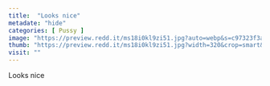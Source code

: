 ```yaml
---
title:  "Looks nice"
metadate: "hide"
categories: [ Pussy ]
image: "https://preview.redd.it/ms18i0kl9zi51.jpg?auto=webp&s=c97323f3a6879796ebd82c6f97afd7318050ed4b"
thumb: "https://preview.redd.it/ms18i0kl9zi51.jpg?width=320&crop=smart&auto=webp&s=df784d23057614b73a00a52d030f9dfb2fab7c41"
visit: ""
---
```

Looks nice
